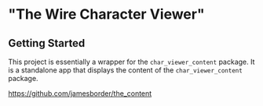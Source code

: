 # "The Wire Character Viewer"

## Getting Started

This project is essentially a wrapper for the `char_viewer_content` package. It is a standalone app that displays the content of the `char_viewer_content` package.

https://github.com/jamesborder/the_content
